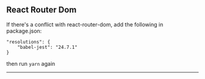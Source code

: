 ## React Router Dom

If there's a conflict with react-router-dom, add the following in package.json:

```
"resolutions": {
    "babel-jest": "24.7.1"
}
```

then run `yarn` again

---
